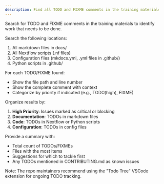 ```yaml
---
description: Find all TODO and FIXME comments in the training materials
---
```


Search for TODO and FIXME comments in the training materials to identify work that needs to be done.

Search the following locations:
1. All markdown files in docs/
2. All Nextflow scripts (.nf files)
3. Configuration files (mkdocs.yml, .yml files in .github/)
4. Python scripts in .github/

For each TODO/FIXME found:
- Show the file path and line number
- Show the complete comment with context
- Categorize by priority if indicated (e.g., TODO(high), FIXME)

Organize results by:
1. **High Priority**: Issues marked as critical or blocking
2. **Documentation**: TODOs in markdown files
3. **Code**: TODOs in Nextflow or Python scripts
4. **Configuration**: TODOs in config files

Provide a summary with:
- Total count of TODOs/FIXMEs
- Files with the most items
- Suggestions for which to tackle first
- Any TODOs mentioned in CONTRIBUTING.md as known issues

Note: The repo maintainers recommend using the "Todo Tree" VSCode extension for ongoing TODO tracking.

